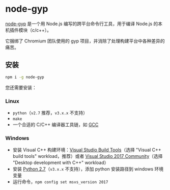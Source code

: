 # node-gyp

[node-gyp](https://github.com/nodejs/node-gyp) 是一个用 Node.js 编写的跨平台命令行工具，用于编译 Node.js 的本机插件模块（c/c++）。

它捆绑了 Chromium 团队使用的 gyp 项目，并消除了处理构建平台中各种差异的痛苦。

## 安装

```sh
npm i -g node-gyp
```

您还需要安装：

### Linux

- `python`（`v2.7` 推荐，`v3.x.x` 不支持）
- `make`
- 一个合适的 C/C++ 编译器工具链，如 [GCC](https://gcc.gnu.org)

### Windows

- 安装 Visual C++ 构建环境：[Visual Studio Build Tools](https://visualstudio.microsoft.com/thank-you-downloading-visual-studio/?sku=BuildTools)（选择 "Visual C++ build tools" workload，推荐）或者 [Visual Studio 2017 Community](https://visualstudio.microsoft.com/pl/thank-you-downloading-visual-studio/?sku=Community)（选择 "Desktop development with C++" workload）
- 安装 [Python 2.7](https://www.python.org/downloads/)（`v3.x.x` 不支持），添加 python 安装路径到 windows 环境变量
- 运行命令，`npm config set msvs_version 2017`
